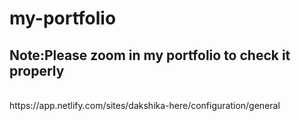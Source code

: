 # my-portfolio<br>
<h2>Note:Please zoom in my portfolio to check it properly</h2><br>
https://app.netlify.com/sites/dakshika-here/configuration/general
